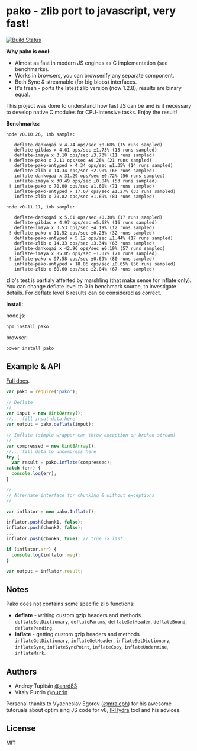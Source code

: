 pako - zlib port to javascript, very fast!
==========================================

[![Build Status](https://travis-ci.org/nodeca/pako.png?branch=master)](https://travis-ci.org/nodeca/pako)

__Why pako is cool:__

- Almost as fast in modern JS engines as C implementation (see benchmarks).
- Works in browsers, you can browserify any separate component.
- Both Sync & streamable (for big blobs) interfaces.
- It's fresh - ports the latest zlib version (now 1.2.8), results are binary equal.

This project was done to understand how fast JS can be and is it necessary to
develop native C modules for CPU-intensive tasks. Enjoy the result!

__Benchmarks:__

```
node v0.10.26, 1mb sample:

   deflate-dankogai x 4.74 ops/sec ±0.68% (15 runs sampled)
   deflate-gildas x 4.61 ops/sec ±1.73% (15 runs sampled)
   deflate-imaya x 3.10 ops/sec ±3.73% (11 runs sampled)
 ! deflate-pako x 7.11 ops/sec ±0.26% (21 runs sampled)
   deflate-pako-untyped x 4.34 ops/sec ±1.35% (14 runs sampled)
   deflate-zlib x 14.34 ops/sec ±2.90% (68 runs sampled)
   inflate-dankogai x 31.29 ops/sec ±0.72% (56 runs sampled)
   inflate-imaya x 30.49 ops/sec ±0.84% (53 runs sampled)
 ! inflate-pako x 70.00 ops/sec ±1.60% (71 runs sampled)
   inflate-pako-untyped x 17.67 ops/sec ±1.27% (33 runs sampled)
   inflate-zlib x 70.82 ops/sec ±1.69% (81 runs sampled)

node v0.11.11, 1mb sample:

   deflate-dankogai x 5.61 ops/sec ±0.30% (17 runs sampled)
   deflate-gildas x 4.97 ops/sec ±5.68% (16 runs sampled)
   deflate-imaya x 3.53 ops/sec ±4.19% (12 runs sampled)
 ! deflate-pako x 11.52 ops/sec ±0.23% (32 runs sampled)
   deflate-pako-untyped x 5.12 ops/sec ±1.44% (17 runs sampled)
   deflate-zlib x 14.33 ops/sec ±3.34% (63 runs sampled)
   inflate-dankogai x 42.96 ops/sec ±0.19% (57 runs sampled)
   inflate-imaya x 85.05 ops/sec ±1.07% (71 runs sampled)
 ! inflate-pako x 97.58 ops/sec ±0.69% (80 runs sampled)
   inflate-pako-untyped x 18.06 ops/sec ±0.65% (56 runs sampled)
   inflate-zlib x 60.60 ops/sec ±2.04% (67 runs sampled)
```

zlib's test is partialy afferted by marshling (that make sense for inflate only).
You can change deflate level to 0 in benchmark source, to investigate details.
For deflate level 6 results can be considered as correct.

__Install:__

node.js:

```
npm install pako
```

browser:

```
bower install pako
```


Example & API
-------------

[Full docs](http://nodeca.github.io/pako/).

```javascript
var pako = require('pako');

// Deflate
//
var input = new Uint8Array();
//... fill input data here
var output = pako.deflate(input);

// Inflate (simple wrapper can throw exception on broken stream)
//
var compressed = new Uint8Array();
//... fill data to uncompress here
try {
  var result = pako.inflate(compressed);
catch (err) {
  console.log(err);
}

//
// Alternate interface for chunking & without exceptions
//

var inflator = new pako.Inflate();

inflator.push(chunk1, false);
inflator.push(chunk2, false);
...
inflator.push(chunkN, true); // true -> last

if (inflator.err) {
  console.log(inflator.msg);
}

var output = inflator.result;

```


Notes
-----

Pako does not contains some specific zlib functions:

- __deflate__ - writing custom gzip headers and methods `deflateSetDictionary`,
  `deflateParams`, `deflateSetHeader`, `deflateBound`, `deflatePending`.
- __inflate__ - getting custom gzip headers and methods `inflateGetDictionary`,
  `inflateGetHeader`, `inflateSetDictionary`, `inflateSync`, `inflateSyncPoint`,
  `inflateCopy`, `inflateUndermine`, `inflateMark`.


Authors
-------

- Andrey Tupitsin [@anrd83](https://github.com/andr83)
- Vitaly Puzrin [@puzrin](https://github.com/puzrin)

Personal thanks to Vyacheslav Egorov ([@mraleph](https://github.com/mraleph))
for his awesome tutoruals about optimising JS code for v8,
[IRHydra](http://mrale.ph/irhydra/) tool and his advices.


License
-------

MIT
